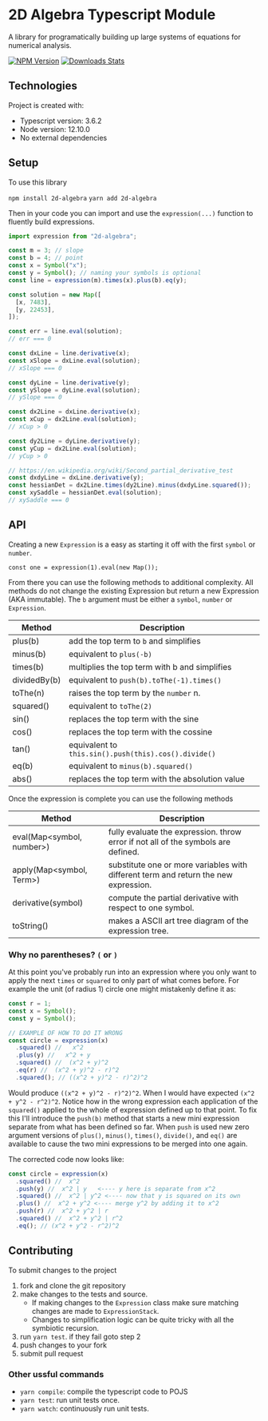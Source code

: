 # 2D Algebra Typescript Module

A library for programatically building up large systems of equations for numerical analysis.

[![NPM Version][npm-image]][npm-url]
[![Downloads Stats][npm-downloads]][npm-url]

## Technologies

Project is created with:

- Typescript version: 3.6.2
- Node version: 12.10.0
- No external dependencies

## Setup

To use this library

`npm install 2d-algebra`
`yarn add 2d-algebra`

Then in your code you can import and use the `expression(...)` function to fluently build expressions.

```js
import expression from "2d-algebra";

const m = 3; // slope
const b = 4; // point
const x = Symbol("x");
const y = Symbol(); // naming your symbols is optional
const line = expression(m).times(x).plus(b).eq(y);

const solution = new Map([
  [x, 7483],
  [y, 22453],
]);

const err = line.eval(solution);
// err === 0

const dxLine = line.derivative(x);
const xSlope = dxLine.eval(solution);
// xSlope === 0

const dyLine = line.derivative(y);
const ySlope = dyLine.eval(solution);
// ySlope === 0

const dx2Line = dxLine.derivative(x);
const xCup = dx2Line.eval(solution);
// xCup > 0

const dy2Line = dyLine.derivative(y);
const yCup = dx2Line.eval(solution);
// yCup > 0

// https://en.wikipedia.org/wiki/Second_partial_derivative_test
const dxdyLine = dxLine.derivative(y);
const hessianDet = dx2Line.times(dy2Line).minus(dxdyLine.squared());
const xySaddle = hessianDet.eval(solution);
// xySaddle === 0
```

## API

Creating a new `Expression` is a easy as starting it off with the first `symbol` or `number`.

```
const one = expression(1).eval(new Map());
```

From there you can use the following methods to additional complexity. All methods do not change the existing Expression but return a new Expression (AKA immutable). The `b` argument must be either a `symbol`, `number` or `Expression`.

| Method       | Description                                          |
| ------------ | ---------------------------------------------------- |
| plus(b)      | add the top term to `b` and simplifies               |
| minus(b)     | equivalent to `plus(-b)`                             |
| times(b)     | multiplies the top term with b and simplifies        |
| dividedBy(b) | equivalent to `push(b).toThe(-1).times()`            |
| toThe(n)     | raises the top term by the `number` n.               |
| squared()    | equivalent to `toThe(2)`                             |
| sin()        | replaces the top term with the sine                  |
| cos()        | replaces the top term with the cossine               |
| tan()        | equivalent to `this.sin().push(this).cos().divide()` |
| eq(b)        | equivalent to `minus(b).squared()`                   |
| abs()        | replaces the top term with the absolution value      |

Once the expression is complete you can use the following methods

| Method                    | Description                                                                         |
| ------------------------- | ----------------------------------------------------------------------------------- |
| eval(Map<symbol, number>) | fully evaluate the expression. throw error if not all of the symbols are defined.   |
| apply(Map<symbol, Term>)  | substitute one or more variables with different term and return the new expression. |
| derivative(symbol)        | compute the partial derivative with respect to one symbol.                          |
| toString()                | makes a ASCII art tree diagram of the expression tree.                              |

### Why no parentheses? `(` or `)`

At this point you've probably run into an expression where you only want to apply the next `times` or `squared` to only part of what comes before. For example the unit (of radius 1) circle one might mistakenly define it as:

```js
const r = 1;
const x = Symbol();
const y = Symbol();

// EXAMPLE OF HOW TO DO IT WRONG
const circle = expression(x)
  .squared() //   x^2
  .plus(y) //   x^2 + y
  .squared() //  (x^2 + y)^2
  .eq(r) //  (x^2 + y)^2 - r)^2
  .squared(); // ((x^2 + y)^2 - r)^2)^2
```

Would produce `((x^2 + y)^2 - r)^2)^2`. When I would have expected `(x^2 + y^2 - r^2)^2`. Notice how in the wrong expression each application of the `squared()` applied to the whole of expression defined up to that point. To fix this I'll introduce the `push(b)` method that starts a new mini expression separate from what has been defined so far. When `push` is used new zero argument versions of `plus()`, `minus()`, `times()`, `divide()`, and `eq()` are available to cause the two mini expressions to be merged into one again.

The corrected code now looks like:

```js
const circle = expression(x)
  .squared() //  x^2
  .push(y) //  x^2 | y   <---- y here is separate from x^2
  .squared() //  x^2 | y^2 <---- now that y is squared on its own
  .plus() //  x^2 + y^2 <---- merge y^2 by adding it to x^2
  .push(r) //  x^2 + y^2 | r
  .squared() //  x^2 + y^2 | r^2
  .eq(); // (x^2 + y^2 - r^2)^2
```

## Contributing

To submit changes to the project

1. fork and clone the git repository
2. make changes to the tests and source.
   - If making changes to the `Expression` class make sure matching changes are made to `ExpressionStack`.
   - Changes to simplification logic can be quite tricky with all the symbiotic recursion.
3. run `yarn test`. if they fail goto step 2
4. push changes to your fork
5. submit pull request

### Other ussful commands

- `yarn compile`: compile the typescript code to POJS
- `yarn test`: run unit tests once.
- `yarn watch`: continuously run unit tests.

<!-- Markdown link & img dfn's -->

[npm-image]: https://img.shields.io/npm/v/2d-algebra.svg?style=flat-square
[npm-url]: https://npmjs.org/package/2d-algebra
[npm-downloads]: https://img.shields.io/npm/dm/2d-algebra.svg?style=flat-square
[wiki]: https://github.com/abersnaze/2d-algebra/wiki
